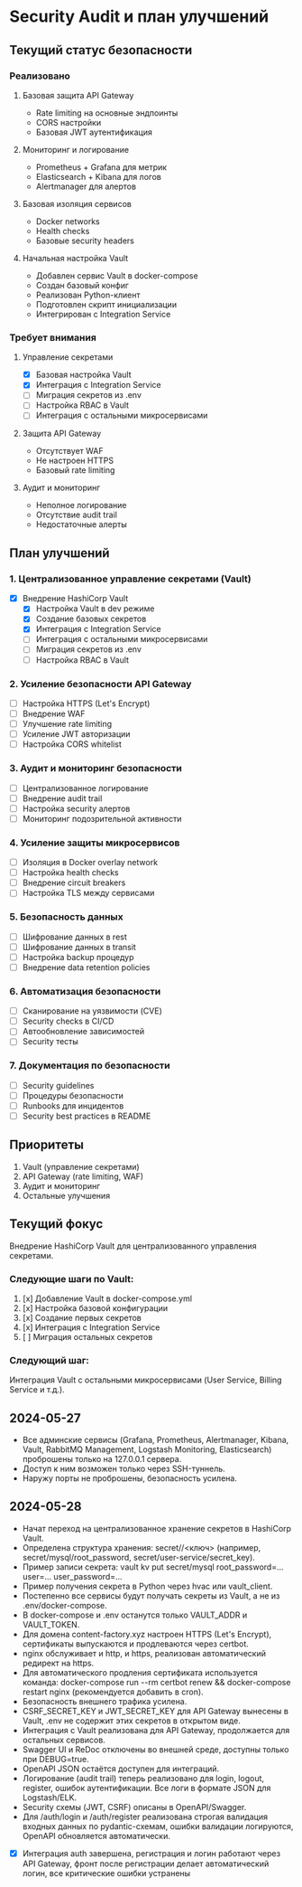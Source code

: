 # Security Audit и план улучшений

## Текущий статус безопасности

### Реализовано
1. Базовая защита API Gateway
   - Rate limiting на основные эндпоинты
   - CORS настройки
   - Базовая JWT аутентификация

2. Мониторинг и логирование
   - Prometheus + Grafana для метрик
   - Elasticsearch + Kibana для логов
   - Alertmanager для алертов

3. Базовая изоляция сервисов
   - Docker networks
   - Health checks
   - Базовые security headers

4. Начальная настройка Vault
   - Добавлен сервис Vault в docker-compose
   - Создан базовый конфиг
   - Реализован Python-клиент
   - Подготовлен скрипт инициализации
   - Интегрирован с Integration Service

### Требует внимания
1. Управление секретами
   - [x] Базовая настройка Vault
   - [x] Интеграция с Integration Service
   - [ ] Миграция секретов из .env
   - [ ] Настройка RBAC в Vault
   - [ ] Интеграция с остальными микросервисами

2. Защита API Gateway
   - Отсутствует WAF
   - Не настроен HTTPS
   - Базовый rate limiting

3. Аудит и мониторинг
   - Неполное логирование
   - Отсутствие audit trail
   - Недостаточные алерты

## План улучшений

### 1. Централизованное управление секретами (Vault)
- [x] Внедрение HashiCorp Vault
  - [x] Настройка Vault в dev режиме
  - [x] Создание базовых секретов
  - [x] Интеграция с Integration Service
  - [ ] Интеграция с остальными микросервисами
  - [ ] Миграция секретов из .env
  - [ ] Настройка RBAC в Vault

### 2. Усиление безопасности API Gateway
- [ ] Настройка HTTPS (Let's Encrypt)
- [ ] Внедрение WAF
- [ ] Улучшение rate limiting
- [ ] Усиление JWT авторизации
- [ ] Настройка CORS whitelist

### 3. Аудит и мониторинг безопасности
- [ ] Централизованное логирование
- [ ] Внедрение audit trail
- [ ] Настройка security алертов
- [ ] Мониторинг подозрительной активности

### 4. Усиление защиты микросервисов
- [ ] Изоляция в Docker overlay network
- [ ] Настройка health checks
- [ ] Внедрение circuit breakers
- [ ] Настройка TLS между сервисами

### 5. Безопасность данных
- [ ] Шифрование данных в rest
- [ ] Шифрование данных в transit
- [ ] Настройка backup процедур
- [ ] Внедрение data retention policies

### 6. Автоматизация безопасности
- [ ] Сканирование на уязвимости (CVE)
- [ ] Security checks в CI/CD
- [ ] Автообновление зависимостей
- [ ] Security тесты

### 7. Документация по безопасности
- [ ] Security guidelines
- [ ] Процедуры безопасности
- [ ] Runbooks для инцидентов
- [ ] Security best practices в README

## Приоритеты
1. Vault (управление секретами)
2. API Gateway (rate limiting, WAF)
3. Аудит и мониторинг
4. Остальные улучшения

## Текущий фокус
Внедрение HashiCorp Vault для централизованного управления секретами.

### Следующие шаги по Vault:
1. [x] Добавление Vault в docker-compose.yml
2. [x] Настройка базовой конфигурации
3. [x] Создание первых секретов
4. [x] Интеграция с Integration Service
5. [ ] Миграция остальных секретов

### Следующий шаг:
Интеграция Vault с остальными микросервисами (User Service, Billing Service и т.д.).

## 2024-05-27
- Все админские сервисы (Grafana, Prometheus, Alertmanager, Kibana, Vault, RabbitMQ Management, Logstash Monitoring, Elasticsearch) проброшены только на 127.0.0.1 сервера.
- Доступ к ним возможен только через SSH-туннель.
- Наружу порты не проброшены, безопасность усилена.

## 2024-05-28
- Начат переход на централизованное хранение секретов в HashiCorp Vault.
- Определена структура хранения: secret/<service>/<ключ> (например, secret/mysql/root_password, secret/user-service/secret_key).
- Пример записи секрета: vault kv put secret/mysql root_password=... user=... user_password=...
- Пример получения секрета в Python через hvac или vault_client.
- Постепенно все сервисы будут получать секреты из Vault, а не из .env/docker-compose.
- В docker-compose и .env останутся только VAULT_ADDR и VAULT_TOKEN.
- Для домена content-factory.xyz настроен HTTPS (Let's Encrypt), сертификаты выпускаются и продлеваются через certbot.
- nginx обслуживает и http, и https, реализован автоматический редирект на https.
- Для автоматического продления сертификата используется команда: docker-compose run --rm certbot renew && docker-compose restart nginx (рекомендуется добавить в cron).
- Безопасность внешнего трафика усилена.
- CSRF_SECRET_KEY и JWT_SECRET_KEY для API Gateway вынесены в Vault, .env не содержит этих секретов в открытом виде.
- Интеграция с Vault реализована для API Gateway, продолжается для остальных сервисов.
- Swagger UI и ReDoc отключены во внешней среде, доступны только при DEBUG=true.
- OpenAPI JSON остаётся доступен для интеграций.
- Логирование (audit trail) теперь реализовано для login, logout, register, ошибок аутентификации. Все логи в формате JSON для Logstash/ELK.
- Security схемы (JWT, CSRF) описаны в OpenAPI/Swagger.
- Для /auth/login и /auth/register реализована строгая валидация входных данных по pydantic-схемам, ошибки валидации логируются, OpenAPI обновляется автоматически.
- [x] Интеграция auth завершена, регистрация и логин работают через API Gateway, фронт после регистрации делает автоматический логин, все критические ошибки устранены 